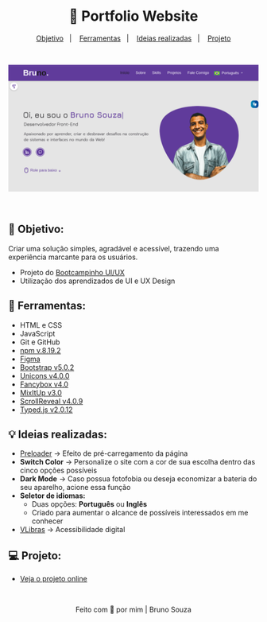 <h1 align="center">
  🚀 Portfolio Website 
</h1>

<p align="center">
  <a href="#objetivo">Objetivo</a>&nbsp;&nbsp;&nbsp;|&nbsp;&nbsp;&nbsp;
  <a href="#tecnologias">Ferramentas</a>&nbsp;&nbsp;&nbsp;|&nbsp;&nbsp;&nbsp;
  <a href="#ideias">Ideias realizadas</a>&nbsp;&nbsp;&nbsp;|&nbsp;&nbsp;&nbsp;
  <a href="#projeto">Projeto</a>
</p>

<br>

<p align="center">
  <img alt="Portfolio Preview" src=".github/previewPortfolio.png">
</p>

<br>

<h2 id="objetivo">🔎 <b>Objetivo:</b></h2>

<p>
Criar uma solução simples, agradável e acessível, trazendo uma experiência marcante para os usuários.
</p>

- Projeto do [Bootcampinho UI/UX](https://maiane.com.br/bootcampinho-ui-ux-design/)
- Utilização dos aprendizados de UI e UX Design

<h2 id="tecnologias">🔧 <b>Ferramentas:</b></h2>

- HTML e CSS
- JavaScript
- Git e GitHub
- [npm v.8.19.2](https://www.npmjs.com/package/npm/v/8.19.2)
- [Figma](https://www.figma.com/?fuid=)
- [Bootstrap v5.0.2](https://getbootstrap.com/docs/5.0/getting-started/introduction/)
- [Unicons v4.0.0](https://iconscout.com/unicons)
- [Fancybox v4.0](https://fancyapps.com/docs/ui/fancybox/)
- [MixItUp v3.0](https://www.kunkalabs.com/mixitup/)
- [ScrollReveal v4.0.9](https://scrollrevealjs.org/)
- [Typed.js v2.0.12](https://github.com/mattboldt/typed.js/)

<h2 id="ideias">💡 <b>Ideias realizadas:</b></h2>

- [Preloader](https://github.com/vineethtrv/css-loader) -> Efeito de pré-carregamento da página
- **Switch Color** -> Personalize o site com a cor de sua escolha dentro das cinco opções possíveis
- **Dark Mode** -> Caso possua fotofobia ou deseja economizar a bateria do seu aparelho, acione essa função
- **Seletor de idiomas:**
    - Duas opções: **Português** ou **Inglês**
    - Criado para aumentar o alcance de possíveis interessados em me conhecer
- [VLibras](https://www.gov.br/governodigital/pt-br/vlibras) -> Acessibilidade digital 

<h2 id="projeto">💻 <b>Projeto:</b></h2>

- [Veja o projeto online](https://brunosouzadev.netlify.app/)

<br>

<p align="center">
  Feito com 💜 por mim | Bruno Souza
</p>
